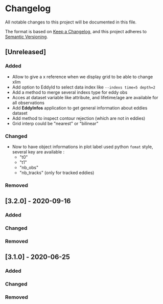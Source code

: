 # Changelog

All notable changes to this project will be documented in this file.

The format is based on [Keep a Changelog](https://keepachangelog.com/en),
and this project adheres to [Semantic Versioning](https://semver.org/spec/v2.0.0.html).

## [Unreleased]

### Added
- Allow to give a x reference when we display grid to be able to change xlim
- Add option to EddyId to select data index like `--indexs time=5 depth=2`
- Add a method to merge several indexs type for eddy obs
- Acces at dataset variable like attribute, and lifetime/age are available for all observations
- Add **EddyInfos** application to get general information about eddies dataset
- Add method to inspect contour rejection (which are not in eddies)
- Grid interp could be "nearest" or "bilinear" 
### Changed
- Now to have object informations in plot label used python ```fomat``` style, several key are available : 
    - "t0"
    - "t1"
    - "nb_obs"
    - "nb_tracks" (only for tracked eddies)
### Removed


## [3.2.0] - 2020-09-16

### Added

### Changed

### Removed

## [3.1.0] - 2020-06-25

### Added

### Changed

### Removed
